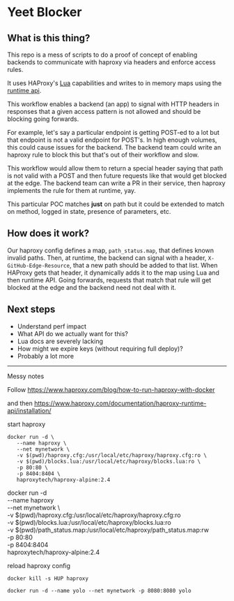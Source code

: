 
# Yeet Blocker

## What is this thing?

This repo is a mess of scripts to do a proof of concept of enabling backends to communicate with haproxy via headers and enforce access rules.

It uses HAProxy's [Lua](https://www.haproxy.com/documentation/haproxy-lua-api/getting-started/introduction/) capabilities and writes to in memory maps using the [runtime api](https://www.haproxy.com/documentation/haproxy-runtime-api/).

This workflow enables a backend (an app) to signal with HTTP headers in responses that a given access pattern is not allowed and should be blocking going forwards.

For example, let's say a particular endpoint is getting POST-ed to a lot but that endpoint is not a valid endpoint for POST's. In high enough volumes, this could cause issues for the backend. The backend team could write an haproxy rule to block this but that's out of their workflow and slow.

This workflow would allow them to return a special header saying that path is not valid with a POST and then future requests like that would get blocked at the edge. The backend team can write a PR in their service, then haproxy implements the rule for them at runtime, yay.

This particular POC matches **just** on path but it could be extended to match on method, logged in state, presence of parameters, etc.

## How does it work?

Our haproxy config defines a map, `path_status.map`, that defines known invalid paths. Then, at runtime, the backend can signal with a header, `X-GitHub-Edge-Resource`, that a new path should be added to that list. When HAProxy gets that header, it dynamically adds it to the map using Lua and then runtime API. Going forwards, requests that match that rule will get blocked at the edge and the backend need not deal with it.

## Next steps

* Understand perf impact
* What API do we actually want for this?
* Lua docs are severely lacking
* How might we expire keys (without requiring full deploy)?
* Probably a lot more


------------------------

Messy notes

Follow https://www.haproxy.com/blog/how-to-run-haproxy-with-docker

and then https://www.haproxy.com/documentation/haproxy-runtime-api/installation/

start haproxy

```
docker run -d \                                                           
   --name haproxy \
   --net mynetwork \
   -v $(pwd)/haproxy.cfg:/usr/local/etc/haproxy/haproxy.cfg:ro \
   -v $(pwd)/blocks.lua:/usr/local/etc/haproxy/blocks.lua:ro \
   -p 80:80 \
   -p 8404:8404 \
   haproxytech/haproxy-alpine:2.4
```

docker run -d \
   --name haproxy \
   --net mynetwork \                                           
   -v $(pwd)/haproxy.cfg:/usr/local/etc/haproxy/haproxy.cfg:ro \
   -v $(pwd)/blocks.lua:/usr/local/etc/haproxy/blocks.lua:ro \
   -v $(pwd)/path_status.map:/usr/local/etc/haproxy/path_status.map:rw \
   -p 80:80 \
   -p 8404:8404 \
   haproxytech/haproxy-alpine:2.4

reload haproxy config

```
docker kill -s HUP haproxy
```

```
docker run -d --name yolo --net mynetwork -p 8080:8080 yolo 
```